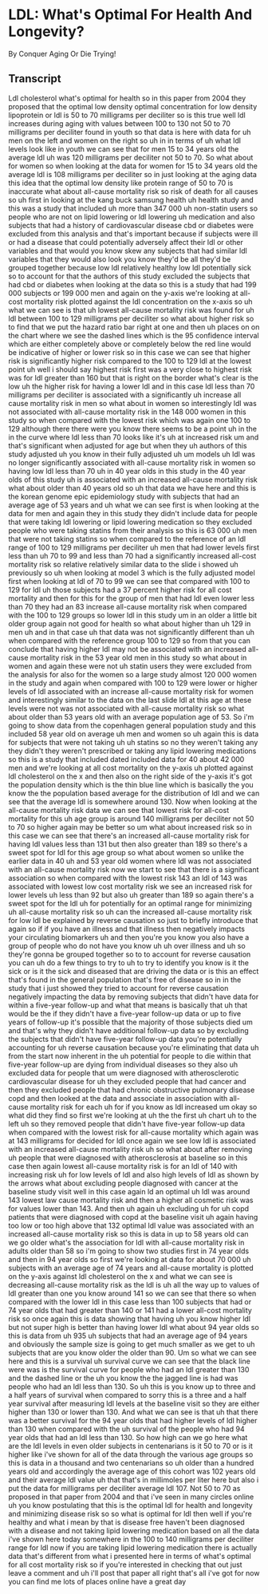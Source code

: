 # LDL: What's Optimal For Health And Longevity?

By Conquer Aging Or Die Trying! 


## Transcript

Ldl cholesterol what's optimal for health so in this paper from 2004 they proposed that the optimal low density optimal concentration for low density lipoprotein or ldl is 50 to 70 milligrams per deciliter so is this true well ldl increases during aging with values between 100 to 130 not 50 to 70 milligrams per deciliter found in youth so that data is here with data for uh men on the left and women on the right so uh in in terms of uh what ldl levels look like in youth we can see that for men 15 to 34 years old the average ldl uh was 120 milligrams per deciliter not 50 to 70. So what about for women so when looking at the data for women for 15 to 34 years old the average ldl is 108 milligrams per deciliter so in just looking at the aging data this idea that the optimal low density like protein range of 50 to 70 is inaccurate what about all-cause mortality risk so risk of death for all causes so uh first in looking at the kang buck samsung health uh health study and this was a study that included uh more than 347 000 uh non-statin users so people who are not on lipid lowering or ldl lowering uh medication and also subjects that had a history of cardiovascular disease cbd or diabetes were excluded from this analysis and that's important because if subjects were ill or had a disease that could potentially adversely affect their ldl or other variables and that would you know skew any subjects that had similar ldl variables that they would also look you know they'd be all they'd be grouped together because low ldl relatively healthy low ldl potentially sick so to account for that the authors of this study excluded the subjects that had cbd or diabetes when looking at the data so this is a study that had 199 000 subjects or 199 000 men and again on the y-axis we're looking at all-cost mortality risk plotted against the ldl concentration on the x-axis so uh what we can see is that uh lowest all-cause mortality risk was found for uh ldl between 100 to 129 milligrams per deciliter so what about higher risk so to find that we put the hazard ratio bar right at one and then uh places on on the chart where we see the dashed lines which is the 95 confidence interval which are either completely above or completely below the red line would be indicative of higher or lower risk so in this case we can see that higher risk is significantly higher risk compared to the 100 to 129 ldl at the lowest point uh well i should say highest risk first was a very close to highest risk was for ldl greater than 160 but that is right on the border what's clear is the low uh the higher risk for having a lower ldl and in this case ldl less than 70 milligrams per deciliter is associated with a significantly uh increase all cause mortality risk in men so what about in women so interestingly ldl was not associated with all-cause mortality risk in the 148 000 women in this study so when compared with the lowest risk which was again one 100 to 129 although there there were you know there seems to be a point uh in the in the curve where ldl less than 70 looks like it's uh at increased risk um and that's significant when adjusted for age but when they uh authors of this study adjusted uh you know in their fully adjusted uh um models uh ldl was no longer significantly associated with all-cause mortality risk in women so having low ldl less than 70 uh in 40 year olds in this study in the 40 year olds of this study uh is associated with an increased all-cause mortality risk what about older than 40 years old so uh that data we have here and this is the korean genome epic epidemiology study with subjects that had an average age of 53 years and uh what we can see first is when looking at the data for men and again they in this study they didn't include data for people that were taking ldl lowering or lipid lowering medication so they excluded people who were taking statins from their analysis so this is 63 000 uh men that were not taking statins so when compared to the reference of an ldl range of 100 to 129 milligrams per deciliter uh men that had lower levels first less than uh 70 to 99 and less than 70 had a significantly increased all-cost mortality risk so relative relatively similar data to the slide i showed uh previously so uh when looking at model 3 which is the fully adjusted model first when looking at ldl of 70 to 99 we can see that compared with 100 to 129 for ldl uh those subjects had a 37 percent higher risk for all cost mortality and then for this for the group of men that had ldl even lower less than 70 they had an 83 increase all-cause mortality risk when compared with the 100 to 129 groups so lower ldl in this study um in an older a little bit older group again not good for health so what about higher than uh 129 in men uh and in that case uh that data was not significantly different than uh when compared with the reference group 100 to 129 so from that you can conclude that having higher ldl may not be associated with an increased all-cause mortality risk in the 53 year old men in this study so what about in women and again these were not uh statin users they were excluded from the analysis for also for the women so a large study almost 120 000 women in the study and again when compared with 100 to 129 were lower or higher levels of ldl associated with an increase all-cause mortality risk for women and interestingly similar to the data on the last slide ldl at this age at these levels were not was not associated with all-cause mortality risk so what about older than 53 years old with an average population age of 53. So i'm going to show data from the copenhagen general population study and this included 58 year old on average uh men and women so uh again this is data for subjects that were not taking uh uh statins so no they weren't taking any they didn't they weren't prescribed or taking any lipid lowering medications so this is a study that included dated included data for 40 about 42 000 men and we're looking at all cost mortality on the y-axis uh plotted against ldl cholesterol on the x and then also on the right side of the y-axis it's got the population density which is the thin blue line which is basically the you know the the population based average for the distribution of ldl and we can see that the average ldl is somewhere around 130. Now when looking at the all-cause mortality risk data we can see that lowest risk for all-cost mortality for this uh age group is around 140 milligrams per deciliter not 50 to 70 so higher again may be better so um what about increased risk so in this case we can see that there's an increased all-cause mortality risk for having ldl values less than 131 but then also greater than 189 so there's a sweet spot for ldl for this age group so what about women so unlike the earlier data in 40 uh and 53 year old women where ldl was not associated with an all-cause mortality risk now we start to see that there is a significant association so when compared with the lowest risk 143 an ldl of 143 was associated with lowest low cost mortality risk we see an increased risk for lower levels uh less than 92 but also uh greater than 189 so again there's a sweet spot for the ldl uh for potentially for an optimal range for minimizing uh all-cause mortality risk so uh can the increased all-cause mortality risk for low ldl be explained by reverse causation so just to briefly introduce that again so if if you have an illness and that illness then negatively impacts your circulating biomarkers uh and then you're you know you also have a group of people who do not have you know uh uh over illness and uh so they're gonna be grouped together so to to account for reverse causation you can uh do a few things to try to uh to try to identify you know is it the sick or is it the sick and diseased that are driving the data or is this an effect that's found in the general population that's free of disease so in in the study that i just showed they tried to account for reverse causation negatively impacting the data by removing subjects that didn't have data for within a five-year follow-up and what that means is basically that uh that would be the if they didn't have a five-year follow-up data or up to five years of follow-up it's possible that the majority of those subjects died um and that's why they didn't have additional follow-up data so by excluding the subjects that didn't have five-year follow-up data you're potentially accounting for uh reverse causation because you're eliminating that data uh from the start now inherent in the uh potential for people to die within that five-year follow-up are dying from individual diseases so they also uh excluded data for people that um were diagnosed with atherosclerotic cardiovascular disease for uh they excluded people that had cancer and then they excluded people that had chronic obstructive pulmonary disease copd and then looked at the data and associate in association with all-cause mortality risk for each uh for if you know as ldl increased um okay so what did they find so first we're looking at uh the the first uh chart uh to the left uh so they removed people that didn't have five-year follow-up data when compared with the lowest risk for all-cause mortality which again was at 143 milligrams for decided for ldl once again we see low ldl is associated with an increased all-cause mortality risk uh so what about after removing uh people that were diagnosed with atherosclerosis at baseline so in this case then again lowest all-cause mortality risk is for an ldl of 140 with increasing risk uh for low levels of ldl and also high levels of ldl as shown by the arrows what about excluding people diagnosed with cancer at the baseline study visit well in this case again ld an optimal uh ldl was around 143 lowest law cause mortality risk and then a higher all cosmetic risk was for values lower than 143. And then uh again uh excluding uh for uh copd patients that were diagnosed with copd at the baseline visit uh again having too low or too high above that 132 optimal ldl value was associated with an increased all-cause mortality risk so this is data in up to 58 years old can we go older what's the association for ldl with all-cause mortality risk in adults older than 58 so i'm going to show two studies first in 74 year olds and then in 94 year olds so first we're looking at data for about 70 000 uh subjects with an average age of 74 years and all-cause mortality is plotted on the y-axis against ldl cholesterol on the x and what we can see is decreasing all-cause mortality risk as the ldl is uh all the way up to values of ldl greater than one you know around 141 so we can see that there so when compared with the lower ldl in this case less than 100 subjects that had or 74 year olds that had greater than 140 or 141 had a lower all-cost mortality risk so once again this is data showing that having uh you know higher ldl but not super high is better than having lower ldl what about 94 year olds so this is data from uh 935 uh subjects that had an average age of 94 years and obviously the sample size is going to get much smaller as we get to uh subjects that are you know older the older than 90. Um so what we can see here and this is a survival uh survival curve we can see that the black line were was is the survival curve for people who had an ldl greater than 130 and the dashed line or the uh you know the the jagged line is had was people who had an ldl less than 130. So uh this is you know up to three and a half years of survival when compared to sorry this is a three and a half year survival after measuring ldl levels at the baseline visit so they are either higher than 130 or lower than 130. And what we can see is that uh that there was a better survival for the 94 year olds that had higher levels of ldl higher than 130 when compared with the uh survival of the people who had 94 year olds that had an ldl less than 130. So how high can we go here what are the ldl levels in even older subjects in centenarians is it 50 to 70 or is it higher like i've shown for all of the data through the various age groups so this is data in a thousand and two centenarians so uh older than a hundred years old and accordingly the average age of this cohort was 102 years old and their average ldl value uh that that's in millimoles per liter here but also i put the data for milligrams per deciliter average ldl 107. Not 50 to 70 as proposed in that paper from 2004 and that i've seen in many circles online uh you know postulating that this is the optimal ldl for health and longevity and minimizing disease risk so so what is optimal for ldl then well if you're healthy and what i mean by that is disease free haven't been diagnosed with a disease and not taking lipid lowering medication based on all the data i've shown here today somewhere in the 100 to 140 milligrams per deciliter range for ldl now if you are taking lipid lowering medication there is actually data that's different from what i presented here in terms of what's optimal for all cost mortality risk so if you're interested in checking that out just leave a comment and uh i'll post that paper all right that's all i've got for now you can find me lots of places online have a great day
